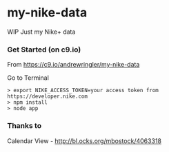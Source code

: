 my-nike-data
============

WIP Just my Nike+ data

### Get Started (on c9.io)
From https://c9.io/andrewringler/my-nike-data

Go to Terminal

    > export NIKE_ACCESS_TOKEN=your access token from https://developer.nike.com
    > npm install
    > node app

### Thanks to
Calendar View - http://bl.ocks.org/mbostock/4063318